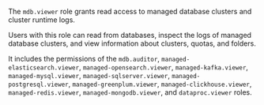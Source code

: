 The `mdb.viewer` role grants read access to managed database clusters and cluster runtime logs.

Users with this role can read from databases, inspect the logs of managed database clusters, and view information about clusters, quotas, and folders.

It includes the permissions of the `mdb.auditor`, `managed-elasticsearch.viewer`, `managed-opensearch.viewer`, `managed-kafka.viewer`, `managed-mysql.viewer`, `managed-sqlserver.viewer`, `managed-postgresql.viewer`, `managed-greenplum.viewer`, `managed-clickhouse.viewer`, `managed-redis.viewer`, `managed-mongodb.viewer`, and `dataproc.viewer` roles.
